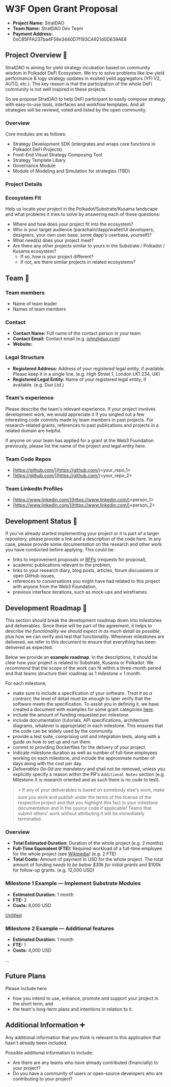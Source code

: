 # W3F Open Grant Proposal

- **Project Name:** StratDAO
- **Team Name:** StratDAO Dev Team
- **Payment Address:** 0xC85FFA237ba4F56e3440D7f193CA921d0D639AE8

## Project Overview :page_facing_up:

StratDAO is aiming for yield strategy incubation based on community wisdom in Polkadot DeFi Ecosystem. We try to solve problems like low yield performance &  logy strategy updates in exsited yeild aggregators (YFI V2, AUTO, etc.). The key reason is that the participation of the whole DeFi community is not well inspired in these projects.

So we propose StratDAO to help DeFi participant to easily compose strategy with easy-to-use tools, interfaces and workflow templates. And all strategies will be reviewd, voted and listed by the open community.

### Overview

Core modules are as follows:

- Strategy Development SDK (intergrates and wraps core functions in Polkadot DeFi Projects).
- Front-End Visual Strategy Composing Tool
- Strategy Template Libary
- Governance Module
- Module of Modeling and Simulation for strategies  (TBD)

### Project Details

### Ecosystem Fit

Help us locate your project in the Polkadot/Substrate/Kusama landscape and what problems it tries to solve by answering each of these questions:

- Where and how does your project fit into the ecosystem?
- Who is your target audience (parachain/dapp/wallet/UI developers, designers, your own user base, some dapp's userbase, yourself)?
- What need(s) does your project meet?
- Are there any other projects similar to yours in the Substrate / Polkadot / Kusama ecosystem?
    - If so, how is your project different?
    - If not, are there similar projects in related ecosystems?

## Team :busts_in_silhouette:

### Team members

- Name of team leader
- Names of team members

### Contact

- **Contact Name:** Full name of the contact person in your team
- **Contact Email:** Contact email (e.g. [john@duo.com](mailto:john@duo.com))
- **Website:**

### Legal Structure

- **Registered Address:** Address of your registered legal entity, if available. Please keep it in a single line. (e.g. High Street 1, London LK1 234, UK)
- **Registered Legal Entity:** Name of your registered legal entity, if available. (e.g. Duo Ltd.)

### Team's experience

Please describe the team's relevant experience. If your project involves development work, we would appreciate it if you singled out a few interesting code commits made by team members in past projects. For research-related grants, references to past publications and projects in a related domain are helpful.

If anyone on your team has applied for a grant at the Web3 Foundation previously, please list the name of the project and legal entity here.

### Team Code Repos

- [https://github.com/](https://github.com/)<your_repo_1>
- [https://github.com/](https://github.com/)<your_repo_2>

### Team LinkedIn Profiles

- [https://www.linkedin.com/](https://www.linkedin.com/)<person_1>
- [https://www.linkedin.com/](https://www.linkedin.com/)<person_2>

## Development Status :open_book:

If you've already started implementing your project or it is part of a larger repository, please provide a link and a description of the code here. In any case, please provide some documentation on the research and other work you have conducted before applying. This could be:

- links to improvement proposals or [RFPs](https://github.com/w3f/General-Grants-Program/tree/master/rfp-proposal) (requests for proposal),
- academic publications relevant to the problem,
- links to your research diary, blog posts, articles, forum discussions or open GitHub issues,
- references to conversations you might have had related to this project with anyone from the Web3 Foundation,
- previous interface iterations, such as mock-ups and wireframes.

## Development Roadmap :nut_and_bolt:

This section should break the development roadmap down into milestones and deliverables. Since these will be part of the agreement, it helps to describe *the functionality we should expect in as much detail as possible*, plus how we can verify and test that functionality. Whenever milestones are delivered, we refer to this document to ensure that everything has been delivered as expected.

Below we provide an **example roadmap**. In the descriptions, it should be clear how your project is related to Substrate, Kusama or Polkadot. We *recommend* that the scope of the work can fit within a three-month period and that teams structure their roadmap as 1 milestone ≈ 1 month.

For each milestone,

- make sure to include a specification of your software. *Treat it as a contract*; the level of detail must be enough to later verify that the software meets the specification.
To assist you in defining it, we have created a document with examples for some grant categories [here](https://www.notion.so/src/grant_guidelines_per_category.md).
- include the amount of funding requested *per milestone*.
- include documentation (tutorials, API specifications, architecture diagrams, whatever is appropriate) in each milestone. This ensures that the code can be widely used by the community.
- provide a test suite, comprising unit and integration tests, along with a guide on how to set up and run them.
- commit to providing Dockerfiles for the delivery of your project.
- indicate milestone duration as well as number of full-time employees working on each milestone, and include the approximate number of days along with the cost per day.
- *Deliverables 0a-0d are mandatory* and shall not be removed, unless you explicitly specify a reason within the PR's `Additional Notes` section (e.g. Milestone X is research oriented and as such there is no code to test).

> :zap: If any of your deliverables is based on somebody else's work, make sure you work and publish under the terms of the license of the respective project and that you highlight this fact in your milestone documentation and in the source code if applicable! Teams that submit others' work without attributing it will be immediately terminated.

### Overview

- **Total Estimated Duration:** Duration of the whole project (e.g. 2 months)
- **Full-Time Equivalent (FTE):** Required workload of a full-time employee for the whole project (see [Wikipedia](https://en.wikipedia.org/wiki/Full-time_equivalent)) (e.g. 2 FTE)
- **Total Costs:** Amount of payment in USD for the whole project. The total amount of funding *needs to be below $30k for initial grants* and $100k for follow-up grants. (e.g. 12,000 USD)

### Milestone 1 Example — Implement Substrate Modules

- **Estimated Duration:** 1 month
- **FTE:** 2
- **Costs:** 8,000 USD

[Untitled](https://www.notion.so/e86bb62197784d2893926ae0cdbee5be)

### Milestone 2 Example — Additional features

- **Estimated Duration:** 1 month
- **FTE:** 1
- **Costs:** 4,000 USD

...

## Future Plans

Please include here

- how you intend to use, enhance, promote and support your project in the short term, and
- the team's long-term plans and intentions in relation to it.

## Additional Information :heavy_plus_sign:

Any additional information that you think is relevant to this application that hasn't already been included.

Possible additional information to include:

- Are there are any teams who have already contributed (financially) to your project?
- Do you have a community of users or open-source developers who are contributing to your project?
